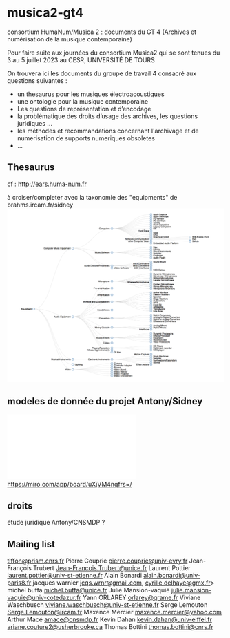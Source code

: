 # musica2-gt4
consortium HumaNum/Musica 2 : documents du GT 4 (Archives et numérisation de la musique contemporaine) 

Pour faire suite aux journées du consortium Musica2 qui se sont tenues du 3 au 5 juillet 2023 au CESR, UNIVERSITÉ DE TOURS 

On trouvera ici les documents du groupe de travail 4 consacré aux questions suivantes : 
- un thesaurus pour les musiques électroacoustiques 
- une ontologie pour la musique contemporaine
- Les questions de représentation et d’encodage
- la problématique des droits d’usage des archives, les questions juridiques ...
- les méthodes et recommandations concernant l'archivage et de numerisation de supports numeriques obsoletes
- ...

## Thesaurus
cf : http://ears.huma-num.fr

à croiser/completer avec la taxonomie des "equipments" de brahms.ircam.fr/sidney ![](./AntonyEquipmentTaxonomy.png)

## modeles de donnée du projet Antony/Sidney
![](./models_brahms.pdf)
https://miro.com/app/board/uXjVM4nqfrs=/

## droits
étude juridique Antony/CNSMDP ?

## Mailing list
tiffon@prism.cnrs.fr
Pierre Couprie <pierre.couprie@univ-evry.fr>
Jean-François Trubert <Jean-Francois.Trubert@unice.fr>
Laurent Pottier <laurent.pottier@univ-st-etienne.fr>
Alain Bonardi <alain.bonardi@univ-paris8.fr>
jacques warnier <jcqs.wrnr@gmail.com>,
cyrille.delhaye@gmx.fr>
michel buffa <michel.buffa@unice.fr>
Julie Mansion-vaquié <julie.mansion-vaquie@univ-cotedazur.fr>
Yann ORLAREY <orlarey@grame.fr>
Viviane Waschbusch <viviane.waschbusch@univ-st-etienne.fr>
Serge Lemouton <Serge.Lemouton@ircam.fr>
Maxence Mercier <maxence.mercier@yahoo.com>
Arthur Macé <amace@cnsmdp.fr>
Kevin Dahan <kevin.dahan@univ-eiffel.fr>
ariane.couture2@usherbrooke.ca
Thomas Bottini <thomas.bottini@cnrs.fr>